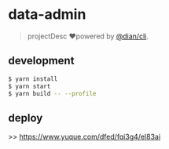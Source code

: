 # data-admin

> projectDesc
> ❤️powered by [@dian/cli](https://git.dian.so/fed/cli/-/tree/master/packages/cli). 

## development

```bash
$ yarn install
$ yarn start
$ yarn build -- --profile
```

## deploy
\>> https://www.yuque.com/dfed/fqi3g4/el83ai
